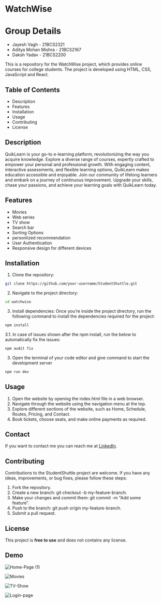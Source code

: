# WatchWise
 
# Group Details
* Jayesh Vagh - 21BCS2321
* Aditya Mohan Mishra - 21BCS2167
* Daksh Yadav - 21BCS2200


This is a repository for the WatchWise project, which provides online courses for college students. The project is developed using HTML, CSS, JavaScript and React.

## Table of Contents
* Description
* Features
* Installation
* Usage
* Contributing
* License

## Description
QuikLearn is your go-to e-learning platform, revolutionizing the way you acquire knowledge. Explore a diverse range of courses, expertly crafted to empower your personal and professional growth. With engaging content, interactive assessments, and flexible learning options, QuikLearn makes education accessible and enjoyable. Join our community of lifelong learners and embark on a journey of continuous improvement. Upgrade your skills, chase your passions, and achieve your learning goals with QuikLearn today.


## Features
* Movies
* Web series
* TV show
* Search bar
* Sorting Options
* personlized recommendation 
* User Authentication
* Responsive design for different devices

## Installation

1. Clone the repository:
```bash
git clone https://github.com/your-username/StudentShuttle.git
```
2. Navigate to the project directory:
```bash
cd watchwise
```
3. Install dependencies: Once you’re inside the project directory, run the following command to install the dependencies required for the project:
```bash
npm install
```

3.1. In case of issues shown after the npm install, run the below to automatically fix the issues:
```bash
npm audit fix
```
   
3. Open the terminal of your code editor and give command to start the development server
```bash
npm run dev
```
   
## Usage
1. Open the website by opening the index.html file in a web browser.
2. Navigate through the website using the navigation menu at the top.
3. Explore different sections of the website, such as Home, Schedule, Routes, Pricing, and Contact.
4. Book tickets, choose seats, and make online payments as required.
## Contact
If you want to contact me you can reach me at [LinkedIn](https://www.linkedin.com/in/jayesh-vagh-309ba31aa/).

## Contributing
Contributions to the StudentShuttle project are welcome. If you have any ideas, improvements, or bug fixes, please follow these steps:

1. Fork the repository.
2. Create a new branch: git checkout -b my-feature-branch.
3. Make your changes and commit them: git commit -m "Add some feature".
4. Push to the branch: git push origin my-feature-branch.
5. Submit a pull request.
## License
This project is **free to use** and does not contains any license.

## Demo
![Home-Page (1)](https://github.com/jayeshvagh11/Jayesh_21BCS2321_WatchWise/assets/123942397/356871e6-bf3e-4e86-bd88-82e2dee33ca0)

![Movies](https://github.com/jayeshvagh11/Jayesh_21BCS2321_WatchWise/assets/123942397/51fbe4eb-6052-4a1d-8c11-8d1f021c9d0e)

![TV-Show](https://github.com/jayeshvagh11/Jayesh_21BCS2321_WatchWise/assets/123942397/1ff41773-6967-4d3c-a7af-12c0a4c3825e)

![Login-page](https://github.com/jayeshvagh11/Jayesh_21BCS2321_WatchWise/assets/123942397/0112d850-e71a-4ef8-a4d0-99646cd9a562)



